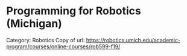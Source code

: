 # Programming for Robotics (Michigan)

Category: Robotics
Copy of url: https://robotics.umich.edu/academic-program/courses/online-courses/rob599-f19/